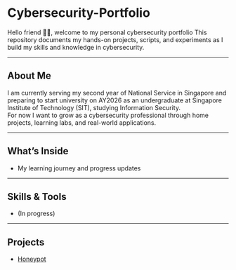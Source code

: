 # Cybersecurity-Portfolio


Hello friend 👋🏻, welcome to my personal cybersecurity portfolio
This repository documents my hands-on projects, scripts, and experiments as I build my skills and knowledge in cybersecurity.  

---

## About Me

I am currently serving my second year of National Service in Singapore and preparing to start university on AY2026 as an undergraduate at Singapore Institute of Technology (SIT), studying Information Security.  
For now I want to grow as a cybersecurity professional through home projects, learning labs, and real-world applications.

---

## What’s Inside

- My learning journey and progress updates  

---

## Skills & Tools

- (In progress)

---

## Projects

- <a href="https://github.com/HoShoMen/Honeypot">Honeypot</a>

